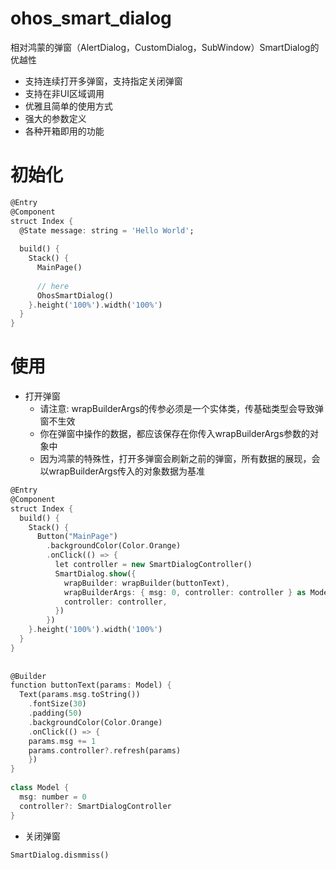 # ohos_smart_dialog
相对鸿蒙的弹窗（AlertDialog，CustomDialog，SubWindow）SmartDialog的优越性
- 支持连续打开多弹窗，支持指定关闭弹窗
- 支持在非UI区域调用
- 优雅且简单的使用方式
- 强大的参数定义
- 各种开箱即用的功能
# 初始化

```dart
@Entry  
@Component  
struct Index {  
  @State message: string = 'Hello World';  
  
  build() {  
    Stack() {  
      MainPage()  
  
      // here  
      OhosSmartDialog()  
    }.height('100%').width('100%')  
  }  
}
```
# 使用
- 打开弹窗
  - 请注意: wrapBuilderArgs的传参必须是一个实体类，传基础类型会导致弹窗不生效
  - 你在弹窗中操作的数据，都应该保存在你传入wrapBuilderArgs参数的对象中
  - 因为鸿蒙的特殊性，打开多弹窗会刷新之前的弹窗，所有数据的展现，会以wrapBuilderArgs传入的对象数据为基准
```dart
@Entry  
@Component  
struct Index {  
  build() {  
    Stack() {  
      Button("MainPage")  
        .backgroundColor(Color.Orange)  
        .onClick(() => {  
          let controller = new SmartDialogController()  
          SmartDialog.show({  
            wrapBuilder: wrapBuilder(buttonText),  
            wrapBuilderArgs: { msg: 0, controller: controller } as Model,  
            controller: controller,  
          })  
        })  
    }.height('100%').width('100%')  
  }  
}
  
  
@Builder  
function buttonText(params: Model) {  
  Text(params.msg.toString())  
	.fontSize(30)  
	.padding(50)
    .backgroundColor(Color.Orange)  
    .onClick(() => {  
	params.msg += 1  
	params.controller?.refresh(params)
    })  
}  
  
class Model {  
  msg: number = 0  
  controller?: SmartDialogController  
}
```
- 关闭弹窗
```dsart
SmartDialog.dismmiss()
```

